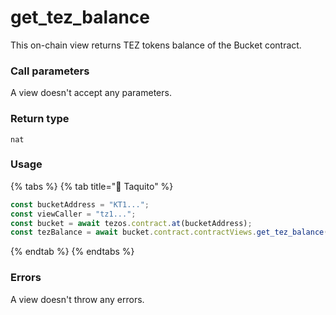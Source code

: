 # get\_tez\_balance

This on-chain view returns TEZ tokens balance of the Bucket contract.

### Call parameters

A view doesn't accept any parameters.

### Return type

```pascaligo
nat
```

### Usage

{% tabs %}
{% tab title="🌮 Taquito" %}
```javascript
const bucketAddress = "KT1...";
const viewCaller = "tz1...";
const bucket = await tezos.contract.at(bucketAddress);
const tezBalance = await bucket.contract.contractViews.get_tez_balance().executeView({ viewCaller: viewCaller });
```
{% endtab %}
{% endtabs %}

### Errors

A view doesn't throw any errors.
